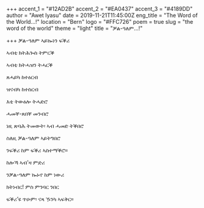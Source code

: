 +++
accent_1 = "#12AD2B"
accent_2 = "#EA0437"
accent_3 = "#4189DD"
author = "Awet Iyasu"
date = 2019-11-21T11:45:00Z
eng_title = "The Word of the World...!"
location = "Bern"
logo = "#FFC726"
poem = true
slug = "the word of the world"
theme = "light"
title = "ቓል-ዓለም…!"

+++
ቓል-ዓለም ኣይኰነን ፍቕሪ

ኣብቲ ክትሕጐስ ትምርቕ

ኣብቲ ክትሓዝን ትሓርቕ

ጸሓይካ ከተዕርብ

ዝናብካ ከተስርብ

እቲ ትውዕሎ ትሓድሮ

ሓመቐ-ጸበቐ መንብሮ

ነዚ ጽባሕ ትመውት፡ ኣብ ሓመድ ትቕበሮ

ስለዚ ቓል-ዓለም ኣይትግበሮ

ንፍቕሪ ከም ፍቕሪ ኣስተማቕሮ።

ከሎኻ ኣብ'ዛ ምድሪ

ንቓል-ዓለም ኰኑኖ ከም ነውሪ

ክትነብር! ምስ ምንባር ንበር

ፍቕሪ’ዩ ጥዑም፡ ናጻ ዄንካ ኣፍቅር።